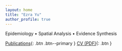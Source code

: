 ```yaml
---
layout: home
title: "Ezra Yu"
author_profile: true
---
```


Epidemiology • Spatial Analysis • Evidence Synthesis

[Publications](/publications/){: .btn .btn--primary }
[CV (PDF)](/files/cv.pdf){: .btn }
